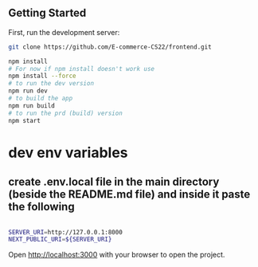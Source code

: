 ## Getting Started

First, run the development server:

```bash
git clone https://github.com/E-commerce-CS22/frontend.git

npm install
# For now if npm install doesn't work use
npm install --force
# to run the dev version
npm run dev
# to build the app
npm run build
# to run the prd (build) version
npm start
```

# dev env variables

## create .env.local file in the main directory (beside the README.md file) and inside it paste the following

```bash

SERVER_URI=http://127.0.0.1:8000
NEXT_PUBLIC_URI=${SERVER_URI}

```

Open [http://localhost:3000](http://localhost:3000) with your browser to open the project.
